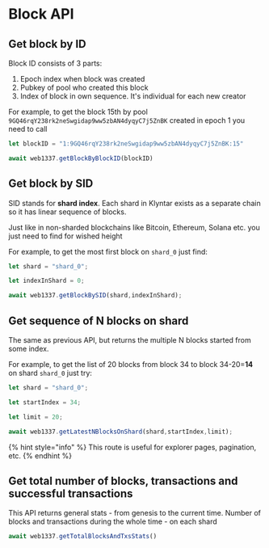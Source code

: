 # Block API

## Get block by ID

Block ID consists of 3 parts:

1. Epoch index when block was created
2. Pubkey of pool who created this block
3. Index of block in own sequence. It's individual for each new creator

For example, to get the block 15th by pool `9GQ46rqY238rk2neSwgidap9ww5zbAN4dyqyC7j5ZnBK` created in epoch 1 you need to call

```javascript
let blockID = "1:9GQ46rqY238rk2neSwgidap9ww5zbAN4dyqyC7j5ZnBK:15"

await web1337.getBlockByBlockID(blockID)
```

## Get block by SID

SID stands for **shard index**. Each shard in Klyntar exists as a separate chain so it has linear sequence of blocks.

Just like in non-sharded blockchains like Bitcoin, Ethereum, Solana etc. you just need to find for wished height

For example, to get the most first block on `shard_0` just find:

```javascript
let shard = "shard_0";

let indexInShard = 0;

await web1337.getBlockBySID(shard,indexInShard);
```

## Get sequence of N blocks on shard

The same as previous API, but returns the multiple N blocks started from some index.

For example, to get the list of 20 blocks from block 34 to block 34-20=**14**  on shard `shard_0` just try:

```javascript
let shard = "shard_0";

let startIndex = 34;

let limit = 20;

await web1337.getLatestNBlocksOnShard(shard,startIndex,limit);
```

{% hint style="info" %}
This route is useful for explorer pages, pagination, etc.
{% endhint %}

## Get total number of blocks, transactions and successful transactions

This API returns general stats - from genesis to the current time. Number of blocks and transactions during the whole time - on each shard

```javascript
await web1337.getTotalBlocksAndTxsStats()
```
